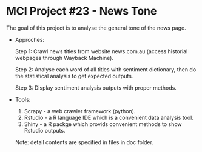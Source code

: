 # MCI Project #23 - News Tone
The goal of this project is to analyse the general tone of the news page. 

- Approches: 

  Step 1: Crawl news titles from website news.com.au (access historial webpages through Wayback Machine).

  Step 2: Analyse each word of all titles with sentiment dictionary, then do the statistical analysis to get expected outputs.

  Step 3: Display sentiment analysis outputs with proper methods.

- Tools:
  1. Scrapy - a web crawler framework (python).
  2. Rstudio - a R language IDE which is a convenient data analysis tool.
  3. Shiny - a R packge which provids convenient methods to show Rstudio outputs.

  Note: detail contents are specified in files in doc folder.